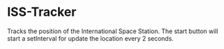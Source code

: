 # ISS-Tracker

Tracks the position of the International Space Station. The start button will start a setInterval for update the location every 2 seconds.